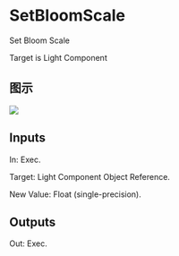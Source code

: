 # SetBloomScale

Set Bloom Scale

Target is Light Component

## 图示

![]($-20221218-20341171.png)

## Inputs

In: Exec.

Target: Light Component Object Reference.

New Value: Float (single-precision).  

## Outputs

Out: Exec.

